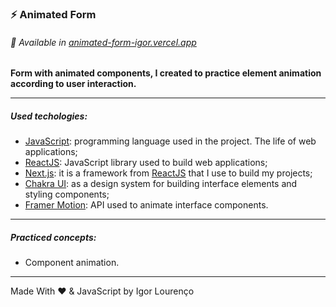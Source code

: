 ### ⚡ Animated Form

###### 👾 Available in [animated-form-igor.vercel.app](https://animated-form-igor.vercel.app) 

**Form with animated components, I created to practice element animation according to user interaction.**

---

##### Used techologies:

* [JavaScript](https://www.javascript.com/): programming language used in the project. The life of web applications;
* [ReactJS](https://pt-br.reactjs.org/): JavaScript library used to build web applications;
* [Next.js](http://nextjs.org/): it is a framework from [ReactJS](https://pt-br.reactjs.org/) that I use to build my projects;
* [Chakra UI](https://chakra-ui.com/): as a design system for building interface elements and styling components;
* [Framer Motion](https://www.framer.com/motion/): API used to animate interface components.

---

##### Practiced concepts:
* Component animation.

---

Made With ❤️ & JavaScript by Igor Lourenço
